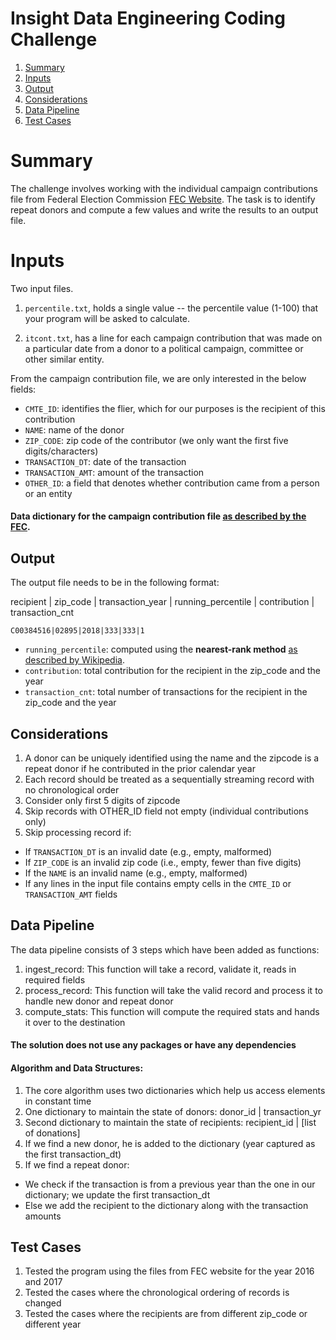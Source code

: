 # Insight Data Engineering Coding Challenge
1. [Summary](README.md#summary)
2. [Inputs](README.md#inputs)
3. [Output](README.md#output)
4. [Considerations](README.md#considerations)
5. [Data Pipeline](README.md#data-pipeline)
6. [Test Cases](README.md#test-cases)

# Summary

The challenge involves working with the individual campaign contributions file from Federal Election Commission [FEC Website](http://classic.fec.gov/finance/disclosure/ftpdet.shtml). The task is to identify repeat donors and compute a few values and write the results to an output file.

# Inputs

Two input files.

1. `percentile.txt`, holds a single value -- the percentile value (1-100) that your program will be asked to calculate.

2. `itcont.txt`, has a line for each campaign contribution that was made on a particular date from a donor to a political campaign, committee or other similar entity.

From the campaign contribution file, we are only interested in the below fields:

* `CMTE_ID`: identifies the flier, which for our purposes is the recipient of this contribution
* `NAME`: name of the donor
* `ZIP_CODE`:  zip code of the contributor (we only want the first five digits/characters)
* `TRANSACTION_DT`: date of the transaction
* `TRANSACTION_AMT`: amount of the transaction
* `OTHER_ID`: a field that denotes whether contribution came from a person or an entity

#### Data dictionary for the campaign contribution file [as described by the FEC](http://classic.fec.gov/finance/disclosure/metadata/DataDictionaryContributionsbyIndividuals.shtml).

## Output

The output file needs to be in the following format:

recipient | zip_code | transaction_year | running_percentile | contribution | transaction_cnt

    C00384516|02895|2018|333|333|1  

* `running_percentile`: computed using the **nearest-rank method** [as described by Wikipedia](https://en.wikipedia.org/wiki/Percentile).
* `contribution`: total contribution for the recipient in the zip_code and the year
* `transaction_cnt`: total number of transactions for the recipient in the zip_code and the year

## Considerations

1. A donor can be uniquely identified using the name and the zipcode is a repeat donor if he contributed in the prior calendar year
2. Each record should be treated as a sequentially streaming record with no chronological order
3. Consider only first 5 digits of zipcode
4. Skip records with OTHER_ID field not empty (individual contributions only)
5. Skip processing record if:

* If `TRANSACTION_DT` is an invalid date (e.g., empty, malformed)
* If `ZIP_CODE` is an invalid zip code (i.e., empty, fewer than five digits)
* If the `NAME` is an invalid name (e.g., empty, malformed)
* If any lines in the input file contains empty cells in the `CMTE_ID` or `TRANSACTION_AMT` fields

## Data Pipeline

The data pipeline consists of 3 steps which have been added as functions:
1. ingest_record: This function will take a record, validate it, reads in required fields
2. process_record: This function will take the valid record and process it to handle new donor and repeat donor
3. compute_stats: This function will compute the required stats and hands it over to the destination

#### The solution does not use any packages or have any dependencies

#### Algorithm and Data Structures:

1. The core algorithm uses two dictionaries which help us access elements in constant time
2. One dictionary to maintain the state of donors: donor_id | transaction_yr
3. Second dictionary to maintain the state of recipients: recipient_id | [list of donations]
4. If we find a new donor, he is added to the dictionary (year captured as the first transaction_dt)
5. If we find a repeat donor:
  - We check if the transaction is from a previous year than the one in our dictionary; we update the first transaction_dt
  - Else we add the recipient to the dictionary along with the transaction amounts

## Test Cases

1. Tested the program using the files from FEC website for the year 2016 and 2017
2. Tested the cases where the chronological ordering of records is changed
3. Tested the cases where the recipients are from different zip_code or different year
